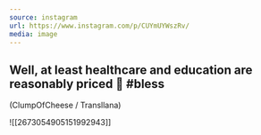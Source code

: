 ```yaml
---
source: instagram
url: https://www.instagram.com/p/CUYmUYWszRv/
media: image
---
```


## Well, at least healthcare and education are reasonably priced 🙌 #bless
(ClumpOfCheese / Transllana)

![[2673054905151992943]]

